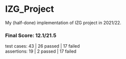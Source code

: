 # IZG_Project
My (half-done) implementation of IZG project in 2021/22.
### Final Score: 12.1/21.5
test cases: 43 | 26 passed | 17 failed\
assertions: 19 |  2 passed | 17 failed
